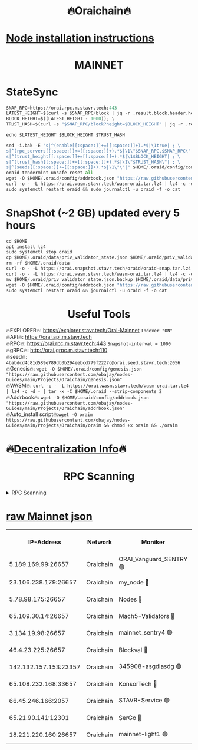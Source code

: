 <h1 align="center"> 🔥Oraichain🔥</h1>

[Node installation instructions](https://github.com/obajay/nodes-Guides/tree/main/Projects/Oraichain)
=
<h1 align="center"> MAINNET</h1>

# StateSync
```python
SNAP_RPC=https://orai.rpc.m.stavr.tech:443
LATEST_HEIGHT=$(curl -s $SNAP_RPC/block | jq -r .result.block.header.height); \
BLOCK_HEIGHT=$((LATEST_HEIGHT - 1000)); \
TRUST_HASH=$(curl -s "$SNAP_RPC/block?height=$BLOCK_HEIGHT" | jq -r .result.block_id.hash)

echo $LATEST_HEIGHT $BLOCK_HEIGHT $TRUST_HASH

sed -i.bak -E "s|^(enable[[:space:]]+=[[:space:]]+).*$|\1true| ; \
s|^(rpc_servers[[:space:]]+=[[:space:]]+).*$|\1\"$SNAP_RPC,$SNAP_RPC\"| ; \
s|^(trust_height[[:space:]]+=[[:space:]]+).*$|\1$BLOCK_HEIGHT| ; \
s|^(trust_hash[[:space:]]+=[[:space:]]+).*$|\1\"$TRUST_HASH\"| ; \
s|^(seeds[[:space:]]+=[[:space:]]+).*$|\1\"\"|" $HOME/.oraid/config/config.toml
oraid tendermint unsafe-reset-all
wget -O $HOME/.oraid/config/addrbook.json "https://raw.githubusercontent.com/obajay/nodes-Guides/main/Projects/Oraichain/addrbook.json"
curl -o - -L https://orai.wasm.stavr.tech/wasm-orai.tar.lz4 | lz4 -c -d - | tar -x -C $HOME/.oraid --strip-components 2
sudo systemctl restart oraid && sudo journalctl -u oraid -f -o cat
```
# SnapShot (~2 GB) updated every 5 hours
```python
cd $HOME
apt install lz4
sudo systemctl stop oraid
cp $HOME/.oraid/data/priv_validator_state.json $HOME/.oraid/priv_validator_state.json.backup
rm -rf $HOME/.oraid/data
curl -o - -L https://orai.snapshot.stavr.tech/oraid/oraid-snap.tar.lz4 | lz4 -c -d - | tar -x -C $HOME/.oraid --strip-components 2
curl -o - -L https://orai.wasm.stavr.tech/wasm-orai.tar.lz4 | lz4 -c -d - | tar -x -C $HOME/.oraid --strip-components 2
mv $HOME/.oraid/priv_validator_state.json.backup $HOME/.oraid/data/priv_validator_state.json
wget -O $HOME/.oraid/config/addrbook.json "https://raw.githubusercontent.com/obajay/nodes-Guides/main/Projects/Oraichain/addrbook.json"
sudo systemctl restart oraid && journalctl -u oraid -f -o cat
```

 <h1 align="center"> Useful Tools</h1>

🔥EXPLORER🔥:     https://explorer.stavr.tech/Orai-Mainnet        `Indexer "ON"` \
🔥API🔥:          https://orai.api.m.stavr.tech \
🔥RPC🔥:          https://orai.rpc.m.stavr.tech:443              `Snapshot-interval = 1000` \
🔥gRPC🔥:         http://orai.grpc.m.stavr.tech:110 \
🔥seed🔥:      `4babdcd4c81d589e789db3b294eebcd779f2227c@orai.seed.stavr.tech:2056` \
🔥Genesis🔥:   `wget -O $HOME/.oraid/config/genesis.json "https://raw.githubusercontent.com/obajay/nodes-Guides/main/Projects/Oraichain/genesis.json"` \
🔥WASM🔥:      `curl -o - -L https://orai.wasm.stavr.tech/wasm-orai.tar.lz4 | lz4 -c -d - | tar -x -C $HOME/.oraid --strip-components 2` \
🔥Addrbook🔥:  `wget -O $HOME/.oraid/config/addrbook.json "https://raw.githubusercontent.com/obajay/nodes-Guides/main/Projects/Oraichain/addrbook.json"` \
🔥Auto_install script🔥:`wget -O oraim https://raw.githubusercontent.com/obajay/nodes-Guides/main/Projects/Oraichain/oraim && chmod +x oraim && ./oraim`

🔥[Decentralization Info](https://github.com/obajay/StateSync-snapshots/tree/main/Projects/Oraichain/Decentralization)🔥
=
<h1 align="center"> RPC Scanning</h1>

<details>
<summary>RPC Scanning</summary>

<h2 align="center"> We scan nodes in real time every 4 hours. And we provide the final result of RPC endpoints.
We cannot influence the operation of these nodes in any way. </h2>


```python
If Voting Power is higher than 0 --> then the Node is a validator of the network and may be subject to attack and be a potential threat to the chain.
```
```python
We marked such validators with a red symbol
```

</details>

[raw Mainnet json](https://rpc-check.oraim.stavr.tech/oraim/rpc-oraim-result.json)
=


<table><tr><th>IP-Address</th><th>Network</th><th>Moniker</th><th>Latest Block Height</th><th>Earliest Block Height</th><th>Catching Up</th><th>Tx Index</th><th>Voting Power</th><th>Scan Time</th></tr><tr><td>5.189.169.99:26657</td><td>Oraichain</td><td>ORAI_Vanguard_SENTRY 🟢</td><td>15713405</td><td>0</td><td>False</td><td>on</td><td>0</td><td>2024-02-10T23:16:31.196962734UTC</td></tr><tr><td>23.106.238.179:26657</td><td>Oraichain</td><td>my_node 🔴</td><td>15713407</td><td>0</td><td>False</td><td>on</td><td>223248</td><td>2024-02-10T23:16:45.770134993UTC</td></tr><tr><td>5.78.98.175:26657</td><td>Oraichain</td><td>Nodes 🔴</td><td>15713408</td><td>0</td><td>False</td><td>off</td><td>164869</td><td>2024-02-10T23:16:53.872886878UTC</td></tr><tr><td>65.109.30.14:26657</td><td>Oraichain</td><td>Mach5-Validators 🔴</td><td>15713412</td><td>0</td><td>False</td><td>off</td><td>212</td><td>2024-02-10T23:17:12.646415582UTC</td></tr><tr><td>3.134.19.98:26657</td><td>Oraichain</td><td>mainnet_sentry4 🟢</td><td>15713408</td><td>1</td><td>False</td><td>on</td><td>0</td><td>2024-02-10T23:16:50.894068860UTC</td></tr><tr><td>46.4.23.225:26657</td><td>Oraichain</td><td>Blockval 🔴</td><td>15713412</td><td>10774049</td><td>False</td><td>off</td><td>280790</td><td>2024-02-10T23:17:17.027099985UTC</td></tr><tr><td>142.132.157.153:23357</td><td>Oraichain</td><td>345908-asgdlasdg 🟢</td><td>15713408</td><td>11956426</td><td>False</td><td>on</td><td>0</td><td>2024-02-10T23:16:50.184976256UTC</td></tr><tr><td>65.108.232.168:33657</td><td>Oraichain</td><td>KonsorTech 🔴</td><td>15713404</td><td>14344801</td><td>False</td><td>off</td><td>50315</td><td>2024-02-10T23:16:26.755770578UTC</td></tr><tr><td>66.45.246.166:2057</td><td>Oraichain</td><td>STAVR-Service 🟢</td><td>15713411</td><td>15529201</td><td>False</td><td>on</td><td>0</td><td>2024-02-10T23:17:10.028722659UTC</td></tr><tr><td>65.21.90.141:12301</td><td>Oraichain</td><td>SerGo 🔴</td><td>15713411</td><td>15613410</td><td>False</td><td>off</td><td>1</td><td>2024-02-10T23:17:05.189902820UTC</td></tr><tr><td>18.221.220.160:26657</td><td>Oraichain</td><td>mainnet-light1 🟢</td><td>15713409</td><td>15643601</td><td>False</td><td>on</td><td>0</td><td>2024-02-10T23:16:58.624513714UTC</td></tr></table>
